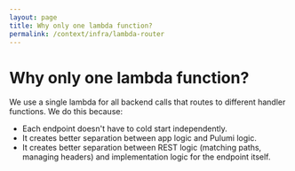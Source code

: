 ```yaml
---
layout: page
title: Why only one lambda function?
permalink: /context/infra/lambda-router
---
```


# Why only one lambda function?

We use a single lambda for all backend calls that routes to different handler functions. We do this because:

- Each endpoint doesn't have to cold start independently.
- It creates better separation between app logic and Pulumi logic.
- It creates better separation between REST logic (matching paths, managing headers) and implementation logic for the endpoint itself.
